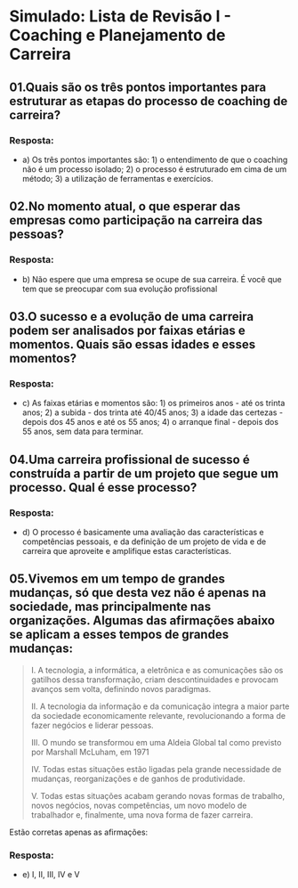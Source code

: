# Simulado: Lista de Revisão I - Coaching e Planejamento de Carreira


## 01. ​Quais são os três pontos importantes para estruturar as etapas do processo de coaching de carreira?

### Resposta:
- a) Os três pontos importantes são: 1) o entendimento de que o coaching não é um processo isolado; 2) o processo é estruturado em cima de um método; 3) a utilização de ferramentas e exercícios.


## 02. ​No momento atual, o que esperar das empresas como participação na carreira das pessoas?

### Resposta:
- b) Não espere que uma empresa se ocupe de sua carreira. É você que tem que se preocupar com sua evolução profissional


## 03. ​O sucesso e a evolução de uma carreira podem ser analisados por faixas etárias e momentos. Quais são essas idades e esses momentos?

### Resposta:
- c) As faixas etárias e momentos são: 1) os primeiros anos - até os trinta anos; 2) a subida - dos trinta até 40/45 anos; 3) a idade das certezas - depois dos 45 anos e até os 55 anos; 4) o arranque final - depois dos 55 anos, sem data para terminar.


## 04. ​Uma carreira profissional de sucesso é construída a partir de um projeto que segue um processo. Qual é esse processo?

### Resposta:
- d) O processo é basicamente uma avaliação das características e competências pessoais, e da definição de um projeto de vida e de carreira que aproveite e amplifique estas características.


## 05. ​Vivemos em um tempo de grandes mudanças, só que desta vez não é apenas na sociedade, mas principalmente nas organizações. Algumas das afirmações abaixo se aplicam a esses tempos de grandes mudanças:
> I. A tecnologia, a informática, a eletrônica e as comunicações são os gatilhos dessa transformação, criam descontinuidades e provocam avanços sem volta, definindo novos paradigmas.
>
> ​II. A tecnologia da informação e da comunicação integra a maior parte da sociedade economicamente relevante, revolucionando a forma de fazer negócios e liderar pessoas.
>
> III. O mundo se transformou em uma Aldeia Global tal como previsto por Marshall McLuham, em 1971
>
> IV. Todas estas situações estão ligadas pela grande necessidade de mudanças, reorganizações e de ganhos de produtividade.
>
> ​V. Todas estas situações acabam gerando novas formas de trabalho, novos negócios, novas competências, um novo modelo de trabalhador e, finalmente, uma nova forma de fazer carreira.

​Estão corretas apenas as afirmações:

### Resposta: 
- e) I, II, III, IV e V